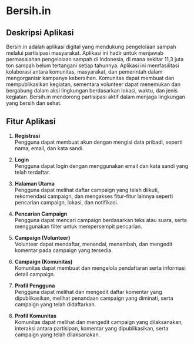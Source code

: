 # Bersih.in

## Deskripsi Aplikasi

Bersih.in adalah aplikasi digital yang mendukung pengelolaan sampah melalui partisipasi masyarakat. Aplikasi ini hadir untuk menjawab permasalahan pengelolaan sampah di Indonesia, di mana sekitar 11,3 juta ton sampah belum tertangani setiap tahunnya. Aplikasi ini memfasilitasi kolaborasi antara komunitas, masyarakat, dan pemerintah dalam mengorganisir kampanye kebersihan. Komunitas dapat membuat dan mempublikasikan kegiatan, sementara volunteer dapat menemukan dan bergabung dalam aksi lingkungan berdasarkan lokasi, waktu, dan jenis kegiatan. Bersih.in mendorong partisipasi aktif dalam menjaga lingkungan yang bersih dan sehat.

## Fitur Aplikasi

1. **Registrasi**  
   Pengguna dapat membuat akun dengan mengisi data pribadi, seperti nama, email, dan kata sandi.

2. **Login**  
   Pengguna dapat login dengan menggunakan email dan kata sandi yang telah terdaftar.

3. **Halaman Utama**  
   Pengguna dapat melihat daftar campaign yang telah diikuti, rekomendasi campaign, dan mengakses fitur-fitur lainnya seperti pencarian campaign, lokasi, dan notifikasi.

4. **Pencarian Campaign**  
   Pengguna dapat mencari campaign berdasarkan teks atau suara, serta menggunakan filter untuk mempersempit pencarian.

5. **Campaign (Volunteer)**  
   Volunteer dapat mendaftar, menandai, menambah, dan mengedit komentar pada campaign yang tersedia.

6. **Campaign (Komunitas)**  
   Komunitas dapat membuat dan mengelola pendaftaran serta informasi detail campaign.

7. **Profil Pengguna**  
   Pengguna dapat melihat dan mengedit daftar komentar yang dipublikasikan, melihat penandaan campaign yang diminati, serta campaign yang telah didaftarkan.

8. **Profil Komunitas**  
   Komunitas dapat melihat dan mengedit campaign yang dilaksanakan, interaksi antara partisipan, komentar yang dipublikasikan, serta campaign yang telah dilaksanakan.

